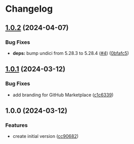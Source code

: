 # Changelog

## [1.0.2](https://github.com/parkerbxyz/add-anchor-links/compare/v1.0.1...v1.0.2) (2024-04-07)


### Bug Fixes

* **deps:** bump undici from 5.28.3 to 5.28.4 ([#4](https://github.com/parkerbxyz/add-anchor-links/issues/4)) ([0bfafc5](https://github.com/parkerbxyz/add-anchor-links/commit/0bfafc5347ad651c1eb17c5c4c4703def1847d5a))

## [1.0.1](https://github.com/parkerbxyz/add-anchor-links/compare/v1.0.0...v1.0.1) (2024-03-12)


### Bug Fixes

* add branding for GitHub Marketplace ([c1c6339](https://github.com/parkerbxyz/add-anchor-links/commit/c1c63398870c87edfe57d4fcdf27926a7f68c27a))

## 1.0.0 (2024-03-12)


### Features

* create initial version ([cc90682](https://github.com/parkerbxyz/add-anchor-links/commit/cc90682fb80c48ba7248722f2311e00d910c9510))

